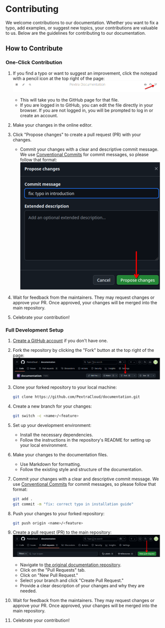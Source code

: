 # Contributing
We welcome contributions to our documentation. Whether you want to fix a typo, add examples, or suggest new topics, your contributions are valuable to us. Below are the guidelines for contributing to our documentation.

## How to Contribute

### One-Click Contribution
1. If you find a typo or want to suggest an improvement, click the notepad with a pencil icon at the top right of the page:
   ![Edit this page](./images/00-edit.png)
   - This will take you to the GitHub page for that file.
   - If you are logged in to GitHub, you can edit the file directly in your browser. If you are not logged in, you will be prompted to log in or create an account.

2. Make your changes in the online editor.

3. Click "Propose changes" to create a pull request (PR) with your changes.
   - Commit your changes with a clear and descriptive commit message. We use [Conventional Commits](https://www.conventionalcommits.org/en/v1.0.0/) for commit messages, so please follow that format:
   ![One-click pull request](./images/01-edit-pr.png)

4. Wait for feedback from the maintainers. They may request changes or approve your PR. Once approved, your changes will be merged into the main repository.

5. Celebrate your contribution!

### Full Development Setup
1. [Create a GitHub account](https://github.com/signup) if you don't have one.

2. Fork the repository by clicking the "Fork" button at the top right of the page:
   ![Fork the repository](./images/02-fork.png)

3. Clone your forked repository to your local machine:
   ```bash
   git clone https://github.com/PextraCloud/documentation.git
   ```

4. Create a new branch for your changes:
   ```bash
   git switch -c <name>/<feature>
   ```

5. Set up your development environment:
   - Install the necessary dependencies.
   - Follow the instructions in the repository's README for setting up your local environment.

6. Make your changes to the documentation files.
   - Use Markdown for formatting.
   - Follow the existing style and structure of the documentation.

7. Commit your changes with a clear and descriptive commit message. We use [Conventional Commits](https://www.conventionalcommits.org/en/v1.0.0/) for commit messages, so please follow that format:
   ```bash
   git add .
   git commit -m "fix: correct typo in installation guide"
   ```

8. Push your changes to your forked repository:
   ```bash
   git push origin <name>/<feature>
   ```

9. Create a pull request (PR) to the main repository:
   ![Create a pull request](./images/03-pr.png)
   - Navigate to [the original documentation repository](https://github.com/PextraCloud/documentation).
   - Click on the "Pull Requests" tab.
   - Click on "New Pull Request."
   - Select your branch and click "Create Pull Request."
   - Provide a clear description of your changes and why they are needed.

10. Wait for feedback from the maintainers. They may request changes or approve your PR. Once approved, your changes will be merged into the main repository.

11. Celebrate your contribution!